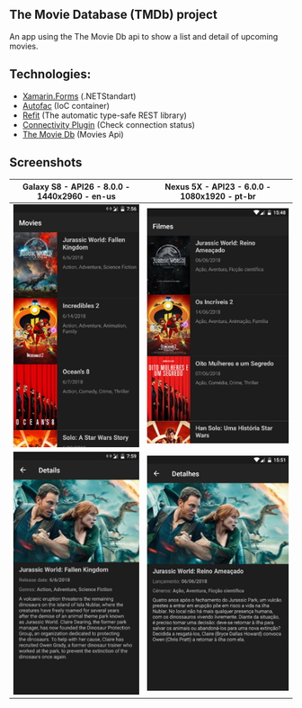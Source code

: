 ## The Movie Database (TMDb) project

An app using the The Movie Db api to show a list and detail of upcoming movies.

## Technologies:

- [Xamarin.Forms](https://docs.microsoft.com/pt-br/xamarin/xamarin-forms/) (.NETStandart)
- [Autofac](https://github.com/autofac/Autofac) (IoC container)
- [Refit](https://github.com/reactiveui/refit) (The automatic type-safe REST library)
- [Connectivity Plugin](https://github.com/jamesmontemagno/ConnectivityPlugin) (Check connection status)
- [The Movie Db](https://developers.themoviedb.org/3) (Movies Api)

## Screenshots

| Galaxy S8 - API26 - 8.0.0 - 1440x2960 - en-us | Nexus 5X - API23 - 6.0.0 - 1080x1920 - pt-br | 
| --- | --- |
|![en-us-list](https://github.com/tiago-carneiro/TMDb/blob/development/screenshots/list-en-us.png)|![en-us-list](https://github.com/tiago-carneiro/TMDb/blob/development/screenshots/list-pt-br.png)|
|![en-us-detail](https://github.com/tiago-carneiro/TMDb/blob/development/screenshots/detail-en-us.png)|![en-us-detail](https://github.com/tiago-carneiro/TMDb/blob/development/screenshots/detail-pt-br.png)|
